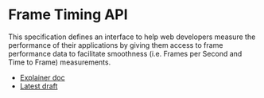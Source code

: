 # Frame Timing API

This specification defines an interface to help web developers measure the performance of their applications by giving them access to frame performance data to facilitate smoothness (i.e. Frames per Second and Time to Frame) measurements.

* [Explainer doc](https://github.com/w3c/frame-timing/wiki/Explainer)
* [Latest draft](http://w3c.github.io/frame-timing)
